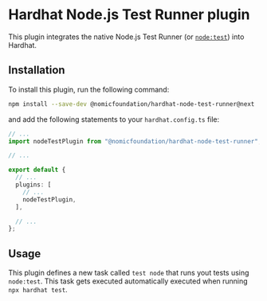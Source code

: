 # Hardhat Node.js Test Runner plugin

This plugin integrates the native Node.js Test Runner (or [`node:test`](https://nodejs.org/docs/latest/api/test.html)) into Hardhat.

## Installation

To install this plugin, run the following command:

```bash
npm install --save-dev @nomicfoundation/hardhat-node-test-runner@next
```

and add the following statements to your `hardhat.config.ts` file:

```typescript
// ...
import nodeTestPlugin from "@nomicfoundation/hardhat-node-test-runner";

// ...

export default {
  // ...
  plugins: [
    // ...
    nodeTestPlugin,
  ],

  // ...
};
```

## Usage

This plugin defines a new task called `test node` that runs yout tests using `node:test`. This task gets executed automatically executed when running `npx hardhat test`.
